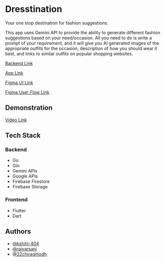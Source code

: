 
# Dresstination

Your one stop destination for fashion suggestions.

This app uses Gemini API to provide the ability to generate different fashion suggestions based on your need/occasion. All you need to do is write a prompt of your requirement, and it will give you AI generated images of the appropriate outfits for the occasion, description of how you should wear it best, and links to similar outfits on popular shopping websites. 

[Backend Link](https://github.com/kshitij-404/Dresstination/backend)

[App Link](https://drive.google.com/drive/folders/1asodkzJn5zj6M0WUVzpXo_doIyMWI6aN?usp=sharing)

[Figma UI Link](https://www.figma.com/design/aSyg4m1zbYXGelfddPsUIO/Dresstination?node-id=0-1&t=vOjIvSDi0HzHw2Mb-1)

[Figma User Flow Link](https://www.figma.com/board/EdD4JY4OgiaSQiLIGHTDwP/DRESSTINATION?node-id=0-1&t=uwNUjL7Ot7it3IAH-1)
## Demonstration

[Video Link](https://youtu.be/IttUPFD1vUc)
##  Tech Stack

### Backend

- Go
- Gin
- Gemini APIs
- Google APIs
- Firebase Firestore
- Firebase Storage

### Frontend
- Flutter 
- Dart
## Authors

- [@kshitij-404](https://www.github.com/kshitij-404)
- [@rajvarsani](https://www.github.com/rajvarsani)
- [@22chiragmodh](https://www.github.com/22chiragmodh)

